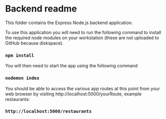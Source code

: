 # Backend readme
This folder contains the Express Node.js backend application.

To use this application you will need to run the following command to install the required node modules on your workstation (these are not uploaded to GitHub because diskspace).

### `npm install`

You will then need to start the app using the following command

### `nodemon index`

You should be able to access the various app routes at this point from your web browser by visiting http://localhost:5000/yourRoute, example restaurants:

### `http://localhost:5000/restaurants`